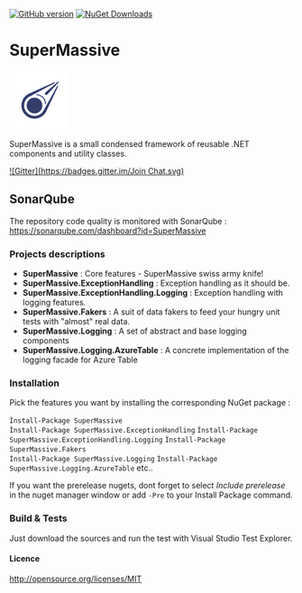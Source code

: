 [![GitHub version](https://badge.fury.io/gh/PulsarBlow%2Fsupermassive.svg)](https://github.com/PulsarBlow/SuperMassive/releases/latest) [![NuGet Downloads](https://img.shields.io/nuget/dt/SuperMassive.svg)](https://www.nuget.org/packages/supermassive)

# SuperMassive

![SuperMassive Logo](https://github.com/PulsarBlow/SuperMassive/blob/master/supermassive.png)

SuperMassive is a small condensed framework of reusable .NET components and utility classes.

[![Gitter](https://badges.gitter.im/Join Chat.svg)](https://gitter.im/PulsarBlow/SuperMassive?utm_source=badge&utm_medium=badge&utm_campaign=pr-badge&utm_content=badge)

## SonarQube
The repository code quality is monitored with SonarQube :  
https://sonarqube.com/dashboard?id=SuperMassive

### Projects descriptions

* **SuperMassive** : Core features - SuperMassive swiss army knife!
* **SuperMassive.ExceptionHandling** : Exception handling as it should be. 
* **SuperMassive.ExceptionHandling.Logging** : Exception handling with logging features.
* **SuperMassive.Fakers** : A suit of data fakers to feed your hungry unit tests with "almost" real data.
* **SuperMassive.Logging** : A set of abstract and base logging components
* **SuperMassive.Logging.AzureTable** : A concrete implementation of the logging facade for Azure Table


### Installation

Pick the features you want by installing the corresponding NuGet package :


```Ìnstall-Package SuperMassive```  
```Ìnstall-Package SuperMassive.ExceptionHandling```
```Ìnstall-Package SuperMassive.ExceptionHandling.Logging```
```Ìnstall-Package SuperMassive.Fakers```  
```Ìnstall-Package SuperMassive.Logging``` 
```Ìnstall-Package SuperMassive.Logging.AzureTable``` 
etc..

If you want the prerelease nugets, dont forget to select *Include prerelease* in the nuget manager window or add ```-Pre``` to your Install Package command.

### Build & Tests

Just download the sources and run the test with Visual Studio Test Explorer.


#### Licence

http://opensource.org/licenses/MIT
